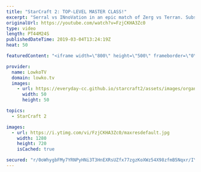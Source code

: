 ```yaml
---
title: "StarCraft 2: TOP-LEVEL MASTER CLASS!"
excerpt: "Serral vs INnoVation in an epic match of Zerg vs Terran. Subscribe for more videos: http://lowko.tv/youtube Insane Protoss macro: https://goo.gl/kYVEow  What a game! INnoVation really shows how to play late game versus an extremely cautious Zerg players. However, Serral is ready to spring the trap. In"
originalUrl: https://youtube.com/watch?v=FzjCKHA3Zc0
type: video
length: PT44M24S
publishedDateTime: 2019-03-04T13:24:19Z
heat: 50

featuredContent: "<iframe width=\"800\" height=\"500\" frameborder=\"0\" src=\"https://www.youtube.com/embed/FzjCKHA3Zc0\" allow=\"accelerometer; autoplay; encrypted-media; gyroscope; picture-in-picture\" allowfullscreen></iframe>"

provider:
  name: LowkoTV
  domain: lowko.tv
  images:
    - url: https://everyday-cc.github.io/starcraft2/assets/images/organizations/lowko.tv-50x50.jpg
      width: 50
      height: 50

topics:
  - StarCraft 2

images:
  - url: https://i.ytimg.com/vi/FzjCKHA3Zc0/maxresdefault.jpg
    width: 1280
    height: 720
    isCached: true

secured: "r/0oWhygbFMy7YRNPyHNi3T3HnEXRsUZfx77zgzKoXWz54X98zfmB5Nqxr/IYw6uwftFYXvSg7iIS2VpP9EOnp5tk+HrS/Vvklbmvd+iKSjcUDlOs1T1T+Zm1QSlKrmE9rO/X1WBJynhTHjNNJpR9OVFnKFLL17b6tXz83dIdJxB1NTnWclAFbZC0t2JOdum7VvZhblMP6QzFWdKTb7u9DHWZZsT9i434XDv56XojwI/B76+2M1mx3vs8NJ4KAXMqoxX8cb6Tsx4a4d/h5Wxb5Mphh8anK9H0Y+XTdWwIvFqyTxr0fqXpJI+3rt3h6MfdwaQZnFj+Rwl7XpBBc3O/HqCzytXbGvwzy1ho6L9xtWv6bto7u+j64YkaYvrceY/cIGeEZLUDfVk8UJ8LoE+4+xcEjMEIFtijoTHk+6oks4xhvo4bgp5H/9JnV2Pnij/;dz2mzzys29MEIwmbZ72XEQ=="
---
```



